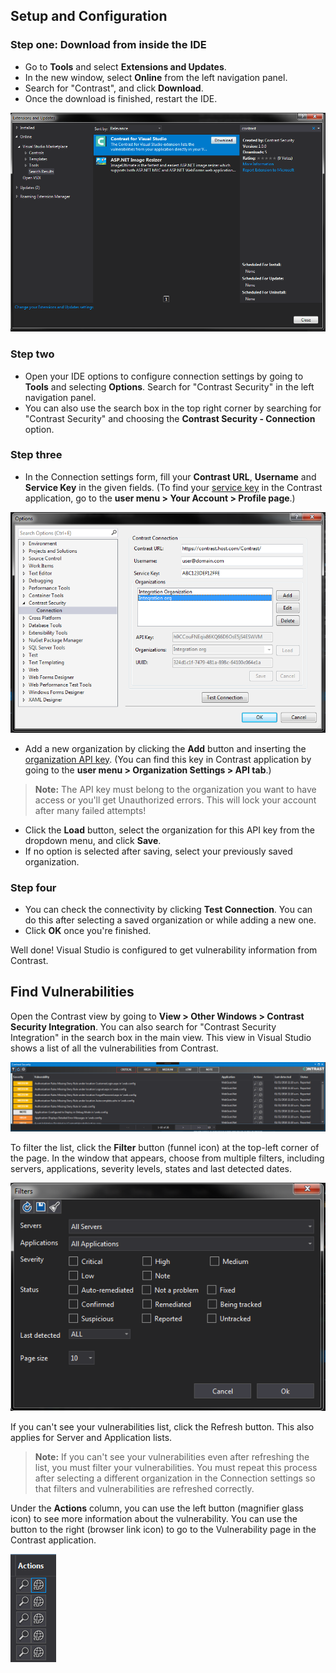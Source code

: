 <!--
title: "Use Contrast for Visual Studio"
description: "Instructions for downloading and installing Contrast for Visual Studio"
tags: "tools ide plugins visual studio download install"
-->

## Setup and Configuration

### Step one: Download from inside the IDE

* Go to **Tools** and select **Extensions and Updates**. 
* In the new window, select **Online** from the left navigation panel.
* Search for "Contrast", and click **Download**.
* Once the download is finished, restart the IDE.

<a href="assets/images/VS_ext_extensions_window.png" rel="lightbox" title="Install Contrast for Visual Studio"><img class="thumbnail" src="assets/images/VS_ext_extensions_window.png"/></a>

### Step two

* Open your IDE options to configure connection settings by going to **Tools** and selecting **Options**. Search 
for "Contrast Security" in the left navigation panel. 
* You can also use the search box in the top right corner by searching for "Contrast Security" and 
choosing the **Contrast Security - Connection** option.

### Step three

* In the Connection settings form, fill your **Contrast URL**, **Username** and **Service Key** in the given fields. (To find your [service key](user-account.html#profile) in the Contrast application, go to the **user menu > Your Account > Profile page**.)

<a href="assets/images/VS_ext_settings_full.png" rel="lightbox" title="Navigate to add-ons"><img class="thumbnail" src="assets/images/VS_ext_settings_full.png"/></a>

* Add a new organization by clicking the **Add** button and inserting the [organization API key](admin-orgsettings.html#apikey). (You can find this key in Contrast application by going to the **user menu > Organization Settings > API tab**.) 

> **Note:** The API key must belong to the organization you want to have access or you'll get Unauthorized errors. This will lock your account after many failed attempts!

* Click the **Load** button, select the organization for this API key from the dropdown menu, and click **Save**.
* If no option is selected after saving, select your previously saved organization.

### Step four 

* You can check the connectivity by clicking **Test Connection**. You can do this after selecting a saved organization or while adding a new one.
* Click **OK** once you're finished. 

Well done! Visual Studio is configured to get vulnerability information from Contrast. 

## Find Vulnerabilities

Open the Contrast view by going to **View > Other Windows > Contrast Security Integration**. You can also search for "Contrast Security Integration" in the search box in the main view. This view in Visual Studio shows a list of all the vulnerabilities from Contrast.

<a href="assets/images/VS_ext_contrast_view.png" rel="lightbox" title="Find vulnerabilities in Visual Studio"><img class="thumbnail" src="assets/images/VS_ext_contrast_view.png"/></a>

To filter the list, click the **Filter** button (funnel icon) at the top-left corner of the page. In the window that appears, choose from multiple filters, including servers, applications, severity levels, states and last detected dates. 

<a href="assets/images/VS_ext_filters.png" rel="lightbox" title="Filter vulnerabilities "><img class="thumbnail" src="assets/images/VS_ext_filters.png"/></a>

If you can't see your vulnerabilities list, click the Refresh button. This also applies for Server and Application lists. 

> **Note:** If you can't see your vulnerabilities even after refreshing the list, you must filter your vulnerabilities. You must repeat this  process after selecting a different organization in the Connection settings so that filters and vulnerabilities are refreshed correctly.

Under the **Actions** column, you can use the left button (magnifier glass icon) to see more information about the vulnerability. You can use the button to the right (browser link icon) to go to the Vulnerability page in the Contrast application.

<a href="assets/images/VS_ext_action_buttons.png" rel="lightbox" title="View vulnerability details"><img class="thumbnail" src="assets/images/VS_ext_action_buttons.png"/></a>
